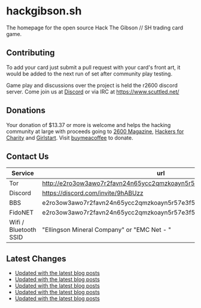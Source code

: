 # hackgibson.sh
The homepage for the open source Hack The Gibson // SH trading card game.


## Contributing

To add your card just submit a pull request with your card's front art, it would be added to the next run of set after community play testing.

Game play and discussions over the project is held the r2600 discord server. Come join us at [Discord](https://discord.com/invite/9hABUzz) or via IRC at https://www.scuttled.net/


## Donations

Your donation of $13.37 or more is welcome and helps the hacking community at large with proceeds going to [2600 Magazine](https://2600.com/), [Hackers for Charity](https://hackersforcharity.org) and [Girlstart](https://girlstart.org).  Visit [buymeacoffee](https://www.buymeacoffee.com/hackgibson.sh) to donate.


## Contact Us

Service | url
-|-
Tor | http://e2ro3ow3awo7r2favn24n65ycc2qmzkoayn5r57e3f56nvjwdcgg32ad.onion
Discord | https://discord.com/invite/9hABUzz
BBS | e2ro3ow3awo7r2favn24n65ycc2qmzkoayn5r57e3f56nvjwdcgg32ad.onion:23
FidoNET | e2ro3ow3awo7r2favn24n65ycc2qmzkoayn5r57e3f56nvjwdcgg32ad.onion:24554
Wifi / Bluetooth SSID | "Ellingson Mineral Company" or "EMC Net - <fidonet address>"

## Latest Changes
<!-- BLOG-POST-LIST:START -->
- [Updated with the latest blog posts](https://github.com/DFW2600/hackgibson.sh/commit/f737d37df2974a1c52c1f3271aa708b18aa82fab)
- [Updated with the latest blog posts](https://github.com/DFW2600/hackgibson.sh/commit/78e28930ef29dd60e9da3209b892e935c4c138e3)
- [Updated with the latest blog posts](https://github.com/DFW2600/hackgibson.sh/commit/3fe67c87097ea10e0c2a3da4e5f3e64bb55d5dc0)
- [Updated with the latest blog posts](https://github.com/DFW2600/hackgibson.sh/commit/d9c720645655efd5eb8674e6d393752da7d9023b)
- [Updated with the latest blog posts](https://github.com/DFW2600/hackgibson.sh/commit/17d33ce0d27f2d10df7d4d9c23a81331c32cc2e8)
<!-- BLOG-POST-LIST:END -->
